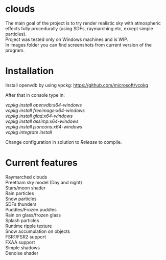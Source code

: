# clouds
The main goal of the project is to try render realistic sky with atmospheric effects fully procedurally (using SDFs, raymarching etc, except simple particles). <br />
Project was tested only on Windows machines and is WIP. <br />
In images folder you can find screenshots from current version of the program.

# Installation

Install openvdb by using vpckg:
https://github.com/microsoft/vcpkg

After that in console type in:

*vcpkg install openvdb:x64-windows* <br />
*vcpkg install freeimage:x64-windows* <br />
*vcpkg install glad:x64-windows* <br />
*vcpkg install assimp:x64-windows* <br />
*vcpkg install jsoncons:x64-windows* <br />
*vcpkg integrate install* <br />

Change configuration in solution to *Release* to compile.

# Current features
Raymarched clouds <br />
Preetham sky model (Day and night) <br />
Stars/moon shader <br />
Rain particles <br />
Snow particles <br />
SDFs thunders <br />
Puddles/Frozen puddles <br />
Rain on glass/frozen glass <br />
Splash particles <br />
Runtime ripple texture <br />
Snow accumulation on objects <br />
FSR1/FSR2 support <br />
FXAA support <br />
Simple shadows <br />
Denoise shader
